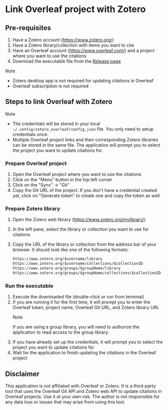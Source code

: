 # Link Overleaf project with Zotero

## Pre-requisites

1. Have a Zotero account (<https://www.zotero.org/>)
2. Have a Zotero library/collection with items you want to cite
3. Have an Overleaf account (<https://www.overleaf.com/>) and a project where you want to use the citations
4. Download the executable file from the [Release page](https://github.com/windingwind/overleaf-zotero-sync/releases/latest)

> [!note]
>
> - Zotero desktop app is not required for updating citations in Overleaf
> - Overleaf subscription is not required

## Steps to link Overleaf with Zotero

> [!note]
>
> - The credentials will be stored in your local `~/.config/zotero_overleaf/config.json` file. You only need to setup credentials once.
> - Multiple Overleaf project links and their corresponding Zotero libraries can be stored in the same file. The application will prompt you to select the project you want to update citations for.

### Prepare Overleaf project

1. Open the Overleaf project where you want to use the citations
2. Click on the "Menu" button in the top left corner
3. Click on the "Sync" -> "Git"
4. Copy the Git URL of the project. If you don't have a credential created yet, click on "Generate token" to create one and copy the token as well

### Prepare Zotero library

1. Open the Zotero web library (<https://www.zotero.org/mylibrary/>)
2. In the left pane, select the library or collection you want to use for citations
3. Copy the URL of the library or collection from the address bar of your browser. It should look like one of the following formats:

   ```txt
   https://www.zotero.org/$username/library
   https://www.zotero.org/$username/collections/$collectionID
   https://www.zotero.org/groups/$groupName/library
   https://www.zotero.org/groups/$groupName/collections/$collectionID
   ```

### Run the executable

1. Execute the downloaded file (double-click or run from terminal)
2. If you are running it for the first time, it will prompt you to enter the Overleaf token, project name, Overleaf Git URL, and Zotero library URL
   > [!note]
   > If you are using a group library, you will need to authorize the application to read access to the group library.
3. If you have already set up the credentials, it will prompt you to select the project you want to update citations for
4. Wait for the application to finish updating the citations in the Overleaf project

## Disclaimer

This application is not affiliated with Overleaf or Zotero. It is a third-party tool that uses the Overleaf Git API and Zotero web API to update citations in Overleaf projects. Use it at your own risk. The author is not responsible for any data loss or issues that may arise from using this tool.
